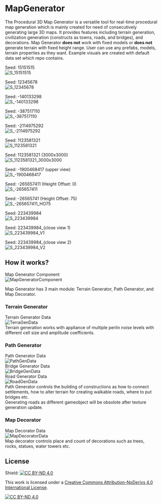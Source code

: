 # MapGenerator

The Procedural 3D Map Generator is a versatile tool for real-time procedural map generation which is mainly created for need of consecutively generating large 3D maps. It provides features including terrain generation, civilization generation (constructs as towns, roads, and bridges), and decorations. Map Generator **does not** work with fixed models or **does not** generate terrain with fixed height range. User can use any prefabs, models, terrain properties as they want. Example visuals are created with default data set which repo contains. 

Seed: 15151515<br>
![S_15151515](https://github.com/keremaydogan/MapGenerator/assets/62666688/9bd61aac-48bb-486c-8f3f-9b9b0871b379)
<br>

Seed: 12345678<br>
![S_12345678](https://github.com/keremaydogan/MapGenerator/assets/62666688/45a12253-80c5-408d-ab35-7d30c0a10717)
<br>

Seed: -140133298<br>
![S_-140133298](https://github.com/keremaydogan/MapGenerator/assets/62666688/cbb7f2d3-d82a-42d0-88f2-760faa1802ab)
<br>

Seed: -387517110<br>
![S_-387517110](https://github.com/keremaydogan/MapGenerator/assets/62666688/de993802-a161-4661-b795-08e11bc80401)
<br>

Seed: -2114975292<br>
![S_-2114975292](https://github.com/keremaydogan/MapGenerator/assets/62666688/c5b487a3-b335-4baf-b04b-7fedeaed87d8)
<br>

Seed: 1123581321<br>
![S_1123581321](https://github.com/keremaydogan/MapGenerator/assets/62666688/32a2b262-881f-4443-a455-8dd5d4d62d61)
<br>

Seed: 1123581321 (3000x3000)<br>
![S_1123581321_3000x3000](https://github.com/keremaydogan/MapGenerator/assets/62666688/44c14d44-cf72-495b-acb6-b4f447fd9bd2)
<br>

Seed: -1900468417 (upper view)<br>
![S_-1900468417](https://github.com/keremaydogan/MapGenerator/assets/62666688/3a00fc24-f428-441e-9887-4800a84fae36)
<br>

Seed: -265657411 (Height Offset: 0)<br>
![S_-265657411](https://github.com/keremaydogan/MapGenerator/assets/62666688/d8abe285-d848-4cd3-8534-9a849ddd1c5a)
<br>

Seed: -26565741 (Height Offset: 75)<br>
![S_-265657411_HO75](https://github.com/keremaydogan/MapGenerator/assets/62666688/b9c5e539-cb5c-4f89-a21f-b9e133321f97)
<br>

Seed: 223439984<br>
![S_223439984](https://github.com/keremaydogan/MapGenerator/assets/62666688/39456929-ff16-4f36-b1ca-52a9a68e3a8a)
<br>

Seed: 223439984_(close view 1)<br>
![S_223439984_V1](https://github.com/keremaydogan/MapGenerator/assets/62666688/50f845d0-4989-4a52-8064-af3d436f275a)
<br>

Seed: 223439984_(close view 2)<br>
![S_223439984_V2](https://github.com/keremaydogan/MapGenerator/assets/62666688/c46aa629-f83c-4de8-8770-53dfd7916e9d)
<br>


## How it works?

Map Generator Component<br>
![MapGeneratorComponent](https://github.com/keremaydogan/MapGenerator/assets/62666688/42cb2dd4-5006-46cb-b76e-7563d69f3120)
<br>

Map Generator has 3 main module: Terrain Generator, Path Generator, and Map Decorator.

### Terrain Generator
Terrain Generator Data<br>
![TerraGenData](https://github.com/keremaydogan/MapGenerator/assets/62666688/0d6a477b-f416-4231-9483-022905506068)
<br>
Terrain generation works with appliance of multiple perlin noise levels with different cell size and amplitude coefficients.

### Path Generator
Path Generator Data<br>
![PathGenData](https://github.com/keremaydogan/MapGenerator/assets/62666688/aa4dd8ca-3a87-4f5b-9503-717abe205d99)
<br>
Bridge Generator Data<br>
![BridgeGenData](https://github.com/keremaydogan/MapGenerator/assets/62666688/5e69531d-ba1e-4e95-b5f9-82dd46c8af49)
<br>
Road Generator Data<br>
![RoadGenData](https://github.com/keremaydogan/MapGenerator/assets/62666688/8d97254d-1556-4e4a-8eca-57ecfc3d09b0)
<br>
Path Generator controls the building of constructions as how to connect settlements, how to alter terrain for creating walkable roads, where to put bridges etc.<br>
Generating roads as different gameobject will be obsolote after texture generation update.

### Map Decorator
Map Decorator Data<br>
![MapDecoratorData](https://github.com/keremaydogan/MapGenerator/assets/62666688/38373993-bffe-47e4-aab4-0dcf341806ca)
<br>
Map decorator controls place and count of decorations such as trees, rocks, statues, water towers etc.<br>

## License
Shield: [![CC BY-ND 4.0][cc-by-nd-shield]][cc-by-nd]

This work is licensed under a
[Creative Commons Attribution-NoDerivs 4.0 International License][cc-by-nd].

[![CC BY-ND 4.0][cc-by-nd-image]][cc-by-nd]

[cc-by-nd]: https://creativecommons.org/licenses/by-nd/4.0/

[cc-by-nd-image]: https://licensebuttons.net/l/by-nd/4.0/88x31.png
[cc-by-nd-shield]: https://img.shields.io/badge/License-CC%20BY--ND%204.0-lightgrey.svg
